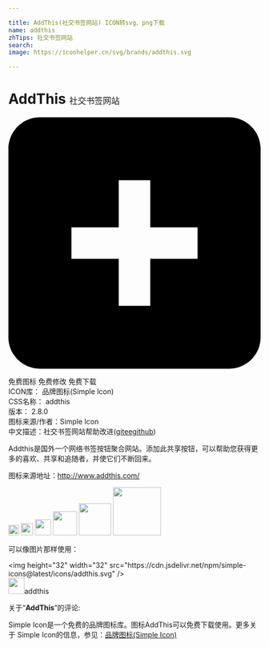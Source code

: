```yaml
---

title: AddThis(社交书签网站) ICON转svg、png下载
name: addthis
zhTips: 社交书签网站
search: 
image: https://iconhelper.cn/svg/brands/addthis.svg

---
```


# AddThis  <small style="font-size: 60%;font-weight: 100">社交书签网站</small>

<div id="svg" class="svg-wrap">
<svg role="img" viewBox="0 0 24 24" xmlns="http://www.w3.org/2000/svg"><title>AddThis icon</title><path d="M18 13.496h-4.501v4.484h-3v-4.484H6v-2.99h4.5V6.021h3.001v4.485H18v2.99zM21 .041H3C1.348.043.008 1.379 0 3.031v17.94c.008 1.65 1.348 2.986 3 2.988h18c1.651-.002 2.991-1.338 3-2.988V3.031c-.009-1.652-1.348-2.987-3-2.99z"/></svg>
</div>
<detail full-name='addthis'></detail>

<div class="detail-page">
<p>
<span><span class="badge-success badge">免费图标</span> <span class="badge-success badge">免费修改</span>  <span class="badge-success badge">免费下载</span> </span>
<br/>
<span>
ICON库：
<span class="badge-secondary badge">品牌图标(Simple Icon)</span> 
</span>
<br/>
<span>
CSS名称：
<span class="badge-secondary badge">addthis</span> 
</span>

<br/>
<span>
版本：
<span class="badge-secondary badge">2.8.0</span> 
</span>
<br/>
<span>图标来源/作者：<span class="badge-light badge">Simple Icon</span></span> 
<br/>
<span class="zh-detail">中文描述：<span class="badge-primary badge">社交书签网站</span><span class="help-link"><span>帮助改进</span>(<a href="https://gitee.com/liuwave/icon-helper/edit/master/json/brands/addthis.json" target="_blank" rel="noopener noreferrer">gitee</a><a href="https://github.com/liuwave/icon-helper/edit/master/json/brands/addthis.json" target="_blank" rel="noopener noreferrer">github</a></span>)</span><br/>
</p>
</div><div class="description description alert alert-light"><p>Addthis是国外一个网络书签按钮聚合网站。添加此共享按钮，可以帮助您获得更多的喜欢、共享和追随者，并使它们不断回来。</p><p>图标来源地址：<a href="http://www.addthis.com/" target="_blank" rel="noopener noreferrer">http://www.addthis.com/</a></p></div>
<div class="alert alert-dark">
<img height="21" width="21" src="https://cdn.jsdelivr.net/npm/simple-icons@latest/icons/addthis.svg" />
<img height="24" width="24" src="https://cdn.jsdelivr.net/npm/simple-icons@latest/icons/addthis.svg" />
<img height="32" width="32" src="https://cdn.jsdelivr.net/npm/simple-icons@latest/icons/addthis.svg" />
<img height="48" width="48" src="https://cdn.jsdelivr.net/npm/simple-icons@latest/icons/addthis.svg" />
<img height="64" width="64" src="https://cdn.jsdelivr.net/npm/simple-icons@latest/icons/addthis.svg" />
<img height="96" width="96" src="https://cdn.jsdelivr.net/npm/simple-icons@latest/icons/addthis.svg" />

</div>
<div>
  <p>可以像图片那样使用：    
  </p>
  <div class="alert alert-primary" style="font-size: 14px">
    &lt;img height="32" width="32" src="https://cdn.jsdelivr.net/npm/simple-icons@latest/icons/addthis.svg" /&gt;
    <copy-btn content='<img height="32" width="32" src="https://cdn.jsdelivr.net/npm/simple-icons@latest/icons/addthis.svg" />'></copy-btn>
  </div>
  <div class="alert alert-secondary">
    <img height="32" width="32" src="https://cdn.jsdelivr.net/npm/simple-icons@latest/icons/addthis.svg" />addthis
    <copy-btn content="addthis" btn-title="复制图标名称"></copy-btn>
  </div>
</div>
<div class="icon-detail__container">
<p>关于“<b>AddThis</b>”的评论:</p>
</div>
<Vssue title="关于“AddThis”的评论" />
<div><p>Simple Icon是一个免费的品牌图标库。图标AddThis可以免费下载使用。更多关于  Simple Icon的信息，参见：<a target="_blank" href="https://iconhelper.cn/brands.html">品牌图标(Simple Icon)</a>
</p></div>
